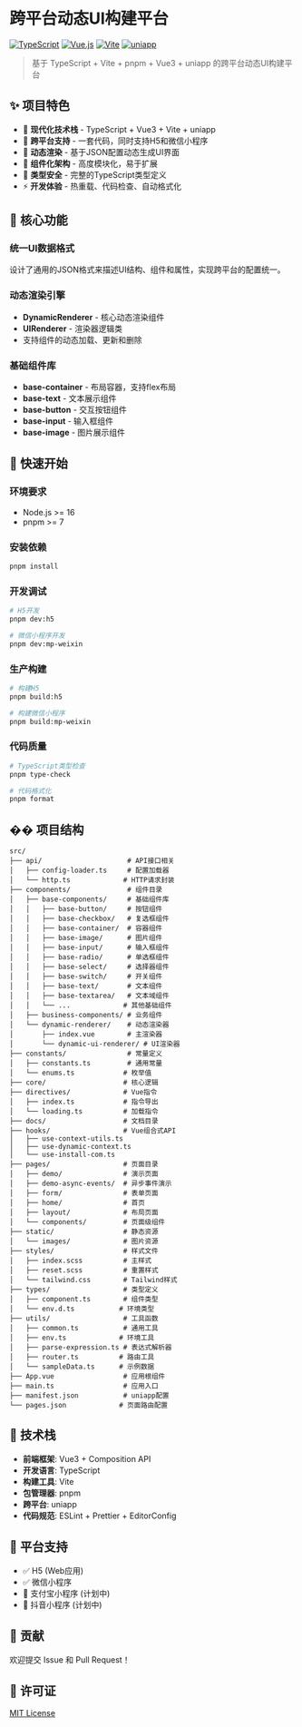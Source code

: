 # 跨平台动态UI构建平台

[![TypeScript](https://img.shields.io/badge/TypeScript-007ACC?style=for-the-badge&logo=typescript&logoColor=white)](https://www.typescriptlang.org/)
[![Vue.js](https://img.shields.io/badge/Vue.js-35495E?style=for-the-badge&logo=vue.js&logoColor=4FC08D)](https://vuejs.org/)
[![Vite](https://img.shields.io/badge/Vite-646CFF?style=for-the-badge&logo=vite&logoColor=white)](https://vitejs.dev/)
[![uniapp](https://img.shields.io/badge/uniapp-2B2B2B?style=for-the-badge&logo=data:image/svg+xml;base64,PHN2ZyB3aWR0aD0iMTI4IiBoZWlnaHQ9IjEyOCIgdmlld0JveD0iMCAwIDEyOCAxMjgiIGZpbGw9Im5vbmUiIHhtbG5zPSJodHRwOi8vd3d3LnczLm9yZy8yMDAwL3N2ZyI+CjxwYXRoIGQ9Ik02NCA2NEw5NiAzMkwxMjggNjRMOTYgOTZMNjQgNjRaIiBmaWxsPSIjNDI4NUY0Ii8+CjxwYXRoIGQ9Ik02NCA2NEwzMiAzMkwwIDY0TDMyIDk2TDY0IDY0WiIgZmlsbD0iIzM0QTg1MyIvPgo8L3N2Zz4K)](https://uniapp.dcloud.net.cn/)

> 基于 TypeScript + Vite + pnpm + Vue3 + uniapp 的跨平台动态UI构建平台

## ✨ 项目特色

- 🚀 **现代化技术栈** - TypeScript + Vue3 + Vite + uniapp
- 📱 **跨平台支持** - 一套代码，同时支持H5和微信小程序
- 🔄 **动态渲染** - 基于JSON配置动态生成UI界面
- 🧩 **组件化架构** - 高度模块化，易于扩展
- 🎯 **类型安全** - 完整的TypeScript类型定义
- ⚡ **开发体验** - 热重载、代码检查、自动格式化

## 🎯 核心功能

### 统一UI数据格式

设计了通用的JSON格式来描述UI结构、组件和属性，实现跨平台的配置统一。

### 动态渲染引擎

- **DynamicRenderer** - 核心动态渲染组件
- **UIRenderer** - 渲染器逻辑类
- 支持组件的动态加载、更新和删除

### 基础组件库

- **base-container** - 布局容器，支持flex布局
- **base-text** - 文本展示组件
- **base-button** - 交互按钮组件
- **base-input** - 输入框组件
- **base-image** - 图片展示组件

## 🚀 快速开始

### 环境要求

- Node.js >= 16
- pnpm >= 7

### 安装依赖

```bash
pnpm install
```

### 开发调试

```bash
# H5开发
pnpm dev:h5

# 微信小程序开发
pnpm dev:mp-weixin
```

### 生产构建

```bash
# 构建H5
pnpm build:h5

# 构建微信小程序
pnpm build:mp-weixin
```

### 代码质量

```bash
# TypeScript类型检查
pnpm type-check

# 代码格式化
pnpm format
```

## �� 项目结构

```
src/
├── api/                     # API接口相关
│   ├── config-loader.ts     # 配置加载器
│   └── http.ts             # HTTP请求封装
├── components/              # 组件目录
│   ├── base-components/     # 基础组件库
│   │   ├── base-button/     # 按钮组件
│   │   ├── base-checkbox/   # 复选框组件
│   │   ├── base-container/  # 容器组件
│   │   ├── base-image/      # 图片组件
│   │   ├── base-input/      # 输入框组件
│   │   ├── base-radio/      # 单选框组件
│   │   ├── base-select/     # 选择器组件
│   │   ├── base-switch/     # 开关组件
│   │   ├── base-text/       # 文本组件
│   │   ├── base-textarea/   # 文本域组件
│   │   └── ...             # 其他基础组件
│   ├── business-components/ # 业务组件
│   └── dynamic-renderer/    # 动态渲染器
│       ├── index.vue        # 主渲染器
│       └── dynamic-ui-renderer/ # UI渲染器
├── constants/               # 常量定义
│   ├── constants.ts         # 通用常量
│   └── enums.ts            # 枚举值
├── core/                   # 核心逻辑
├── directives/             # Vue指令
│   ├── index.ts            # 指令导出
│   └── loading.ts          # 加载指令
├── docs/                   # 文档目录
├── hooks/                  # Vue组合式API
│   ├── use-context-utils.ts
│   ├── use-dynamic-context.ts
│   └── use-install-com.ts
├── pages/                  # 页面目录
│   ├── demo/               # 演示页面
│   ├── demo-async-events/  # 异步事件演示
│   ├── form/               # 表单页面
│   ├── home/               # 首页
│   ├── layout/             # 布局页面
│   └── components/         # 页面级组件
├── static/                 # 静态资源
│   └── images/             # 图片资源
├── styles/                 # 样式文件
│   ├── index.scss          # 主样式
│   ├── reset.scss          # 重置样式
│   └── tailwind.css        # Tailwind样式
├── types/                  # 类型定义
│   ├── component.ts        # 组件类型
│   └── env.d.ts           # 环境类型
├── utils/                  # 工具函数
│   ├── common.ts           # 通用工具
│   ├── env.ts             # 环境工具
│   ├── parse-expression.ts # 表达式解析器
│   ├── router.ts          # 路由工具
│   └── sampleData.ts      # 示例数据
├── App.vue                 # 应用根组件
├── main.ts                 # 应用入口
├── manifest.json           # uniapp配置
└── pages.json             # 页面路由配置
```

## 🔧 技术栈

- **前端框架**: Vue3 + Composition API
- **开发语言**: TypeScript
- **构建工具**: Vite
- **包管理器**: pnpm
- **跨平台**: uniapp
- **代码规范**: ESLint + Prettier + EditorConfig

## 📱 平台支持

- ✅ H5 (Web应用)
- ✅ 微信小程序
- 🔄 支付宝小程序 (计划中)
- 🔄 抖音小程序 (计划中)

## 🤝 贡献

欢迎提交 Issue 和 Pull Request！

## 📄 许可证

[MIT License](LICENSE)
